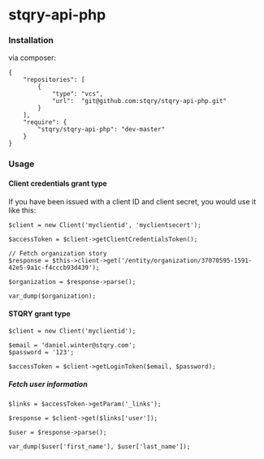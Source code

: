 stqry-api-php
=============

### Installation

via composer:

    {
        "repositories": [
            {
                "type": "vcs",
                "url":  "git@github.com:stqry/stqry-api-php.git"
            }
        ],
        "require": {
            "stqry/stqry-api-php": "dev-master"
        }
    }

### Usage
    
#### Client credentials grant type

If you have been issued with a client ID and client secret, you would use it like this:

    $client = new Client('myclientid', 'myclientsecert');

    $accessToken = $client->getClientCredentialsToken();

    // Fetch organization story
    $response = $this->client->get('/entity/organization/37070595-1591-42e5-9a1c-f4cccb93d439');

    $organization = $response->parse();
    
    var_dump($organization);

#### STQRY grant type

    $client = new Client('myclientid');

    $email = 'daniel.winter@stqry.com';
    $password = '123';
    
    $accessToken = $client->getLoginToken($email, $password);

##### Fetch user information

    $links = $accessToken->getParam('_links');
    
    $response = $client->get($links['user']);

    $user = $response->parse();
    
    var_dump($user['first_name'], $user['last_name']);
